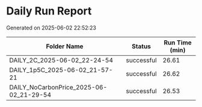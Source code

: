 # Daily Run Report
Generated on 2025-06-02 22:52:23

| Folder Name | Status     | Run Time (min) |
|-------------|------------|----------------|
| DAILY_2C_2025-06-02_22-24-54 | successful | 26.61 |
| DAILY_1p5C_2025-06-02_21-57-21 | successful | 26.62 |
| DAILY_NoCarbonPrice_2025-06-02_21-29-54 | successful | 26.53 |